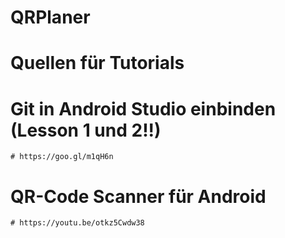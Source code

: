 # QRPlaner

# Quellen für Tutorials

# Git in Android Studio einbinden (Lesson 1 und 2!!)
    # https://goo.gl/m1qH6n

# QR-Code Scanner für Android
    # https://youtu.be/otkz5Cwdw38
